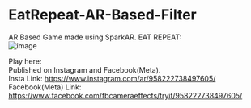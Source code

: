 # EatRepeat-AR-Based-Filter
AR Based Game made using SparkAR. 
EAT REPEAT:       
![image](https://user-images.githubusercontent.com/99742201/212555601-6311dc10-3fd6-4e7a-90cc-88b0fee09ec3.png)

Play here:       
Published on Instagram and Facebook(Meta).         
Insta Link: https://www.instagram.com/ar/958222738497605/            
Facebook(Meta) Link: https://www.facebook.com/fbcameraeffects/tryit/958222738497605/      
